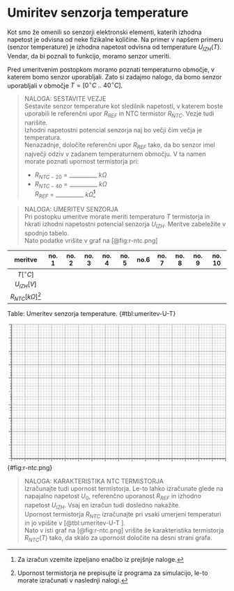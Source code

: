 # Umiritev senzorja temperature

Kot smo že omenili so senzorji elektronski elementi, katerih izhodna napetost je odvisna od neke fizikalne količine. Na primer v napšem primeru (senzor temperature) je izhodna napetost odvisna od temperature $U_{IZH}(T)$. Vendar, da bi poznali to funkcijo, moramo senzor umeriti.

Pred umeritvenim postopkom moramo poznati temperaturno območje, v katerem bomo senzor uporabljali. Zato si zadajmo nalogo, da bomo senzor uporabljali v območje $T=[0^{\circ}C\ ..\ 40^{\circ}C]$.

> NALOGA: SESTAVITE VEZJE  
> Sestavite senzor temperature kot sledilnik napetosti, v katerem boste uporabili le referenčni upor $R_{REF}$ in NTC termistor $R_{NTC}$. Vezje tudi narišite.  
> Izhodni napetostni potencial senzorja naj bo večji čim večja je temperatura.  
> Nenazadnje, določite referenčni upor $R_{REF}$ tako, da bo senzor imel največji odziv v zadanem temperaturnem območju. V ta namen morate poznati upornost termistorja pri:  
> - $R_{NTC-20}$ = __________ $k\Omega$  
> - $R_{NTC-40}$ = __________ $k\Omega$  
> $R_{REF}$ = __________ $k\Omega$[^061]

[^061]: Za izračun vzemite izpeljano enačbo iz prejšnje naloge.

> NALOGA: UMERITEV SENZORJA  
> Pri postopku umeritve morate meriti temperaturo $T$ termistorja in hkrati izhodni napetostni potencial senzorja $U_{IZH}$. Meritve zabeležite v spodnjo tabelo.  
> Nato podatke vrišite v graf na [@fig:r-ntc.png]

|         meritve         | no. 1 | no. 2 | no. 3 | no. 4 | no. 5 | no.6 | no. 7 | no. 8 | no. 9 | no. 10 |
|:-----------------------:|:-----:|-------|-------|-------|-------|------|-------|-------|-------|--------|
|     $T [^{\circ}C]$     |       |       |       |       |       |      |       |       |       |        |
|      $U_{IZH} [V]$      |       |       |       |       |       |      |       |       |       |        |
| $R_{NTC} [k\Omega]$[^062] |       |       |       |       |       |      |       |       |       |        |

Table: Umeritev senzorja temperature. {#tbl:umeritev-U-T}

[^062]: Upornost termistorja ne prepisujte iz programa za simulacijo, le-to morate izračunati v naslednji nalogi.

![Graf $U_{IZH}(T)$ temperaturnega senzorja in karakteristika $R_{NTC}(T)$ NTC termistorja.](./slike/MrezaLin10x16.png){#fig:r-ntc.png}

> NALOGA: KARAKTERISTIKA NTC TERMISTORJA  
> Izračunajte tudi upornost termistorja. Le-to lahko izračunate glede na napajalno napetost $U_0$, referenčno uporanost $R_{REF}$ in izhodno napetost $U_{IZH}$. Vsaj en izračun tudi dosledno nakažite.  
> Upornost termistorja $R_{NTC}$ izračunajte pri vsaki umerjeni temperaturi in jo vpišite v [@tbl:umeritev-U-T ].  
> Nato v isti graf na [@fig:r-ntc.png] vrišite še karakteristika termistorja $R_{NTC}(T)$ tako, da skalo za upornost določite na desni strani grafa.


